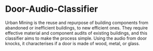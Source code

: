 # Door-Audio-Classifier
Urban Mining is the reuse and repurpose of building components from abandoned or inefficient buildings, to new efficient ones. They require effective material and component audits of existing buildings, and this classifier aims to make the process simple. Using the audio from door knocks, it characterises if a door is made of wood, metal, or glass.
